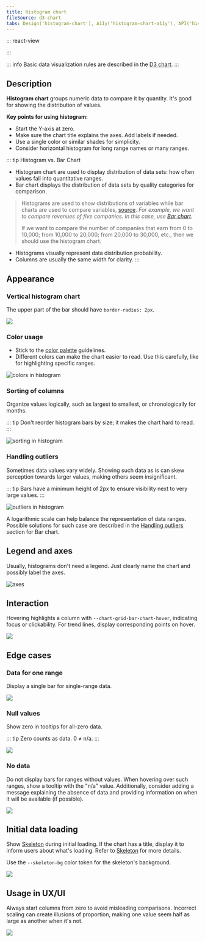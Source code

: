```yaml
---
title: Histogram chart
fileSource: d3-chart
tabs: Design('histogram-chart'), A11y('histogram-chart-a11y'), API('histogram-chart-api'), Changelog('d3-chart-changelog')
---
```


::: react-view

<script lang="tsx">
import React from 'react';
import PlaygroundGeneration from '@components/PlaygroundGeneration';
import { chartPlayground } from '@components/ChartPlayground';
import { Chart } from '@semcore/d3-chart';
import { HistogramChartProps } from '@semcore/d3-chart/src/component/Chart/HistogramChart.type';

const data = [...Array(5).keys()].map((d, i) => ({
  x: i,
  Line1: Math.random() * 10,
  Line2: Math.random() * 10,
}));

const App = PlaygroundGeneration((preview) => {
  const { select, radio, label, bool } = preview('Chart.Histogram');

  const {
    direction,
    alignItems,
    justifyContent,
    showTotalInTooltip,
    showXAxis,
    showYAxis,
    showTooltip,
    showLegend,
    legendProps,
    patterns,
  } = chartPlayground({ select, radio, label, bool });

  const chartProps: HistogramChartProps = {
    data,
    groupKey: 'x',
    plotWidth: 300,
    plotHeight: 200,
    showTotalInTooltip,
    direction,
    showTooltip,
    showXAxis,
    showYAxis,
    alignItems,
    justifyContent,
    patterns,
  };

  if (showLegend) {
    chartProps.legendProps = legendProps;
  } else {
    chartProps.showLegend = false;
  }

  return <Chart.Histogram {...chartProps} />;
}, {filterProps: ['data']});
</script>

:::

::: info
Basic data visualization rules are described in the [D3 chart](/data-display/d3-chart/d3-chart).
:::

## Description

**Histogram chart** groups numeric data to compare it by quantity. It's good for showing the distribution of values.

**Key points for using histogram:**

- Start the Y-axis at zero.
- Make sure the chart title explains the axes. Add labels if needed.
- Use a single color or similar shades for simplicity.
- Consider horizontal histogram for long range names or many ranges.

::: tip
Histogram vs. Bar Chart

- Histogram chart are used to display distribution of data sets: how often values fall into quantitative ranges.
- Bar chart displays the distribution of data sets by quality categories for comparison.

> Histograms are used to show distributions of variables while bar charts are used to compare variables, [source](https://www.forbes.com/sites/naomirobbins/2012/01/04/a-histogram-is-not-a-bar-chart/#93b29b6d775f). _For example, we want to compare revenues of five companies. In this case, use [Bar chart](/data-display/bar-chart/bar-chart)._
>
> If we want to compare the number of companies that earn from 0 to 10,000; from 10,000 to 20,000; from 20,000 to 30,000, etc., then we should use the histogram chart.

- Histograms visually represent data distribution probability.
- Columns are usually the same width for clarity.
  :::

## Appearance

### Vertical histogram chart

The upper part of the bar should have `border-radius: 2px`.

![](static/histogram.png)

### Color usage

- Stick to the [color palette](/data-display/color-palette/color-palette) guidelines.
- Different colors can make the chart easier to read. Use this carefully, like for highlighting specific ranges.

![colors in histogram](static/color-yes-no.png)

### Sorting of columns

Organize values logically, such as largest to smallest, or chronologically for months.

::: tip
Don't reorder histogram bars by size; it makes the chart hard to read.
:::

![sorting in histogram](static/sort-yes-no.png)

### Handling outliers

Sometimes data values vary widely. Showing such data as is can skew perception towards larger values, making others seem insignificant.

::: tip
Bars have a minimum height of 2px to ensure visibility next to very large values.
:::

![outliers in histogram](static/outliers.png)

A logarithmic scale can help balance the representation of data ranges. Possible solutions for such case are described in the [Handling outliers](/data-display/bar-chart/bar-chart#handling-outliers) section for Bar chart.

## Legend and axes

Usually, histograms don't need a legend. Just clearly name the chart and possibly label the axes.

![axes](static/axes.png)

## Interaction

Hovering highlights a column with `--chart-grid-bar-chart-hover`, indicating focus or clickability. For trend lines, display corresponding points on hover.

![](static/histogram.png)

## Edge cases

### Data for one range

Display a single bar for single-range data.

![](static/na.png)

### Null values

Show zero in tooltips for all-zero data.

::: tip
Zero counts as data. 0 ≠ n/a.
:::

![](static/null-histogram-chart.png)

### No data

Do not display bars for ranges without values. When hovering over such ranges, show a tooltip with the "n/a" value. Additionally, consider adding a message explaining the absence of data and providing information on when it will be available (if possible).

![](static/na.png)

## Initial data loading

Show [Skeleton](/components/skeleton/skeleton) during initial loading. If the chart has a title, display it to inform users about what's loading. Refer to [Skeleton](/components/skeleton/skeleton) for more details.

Use the `--skeleton-bg` color token for the skeleton's background.

![](static/vert-skeleton.png)

## Usage in UX/UI

Always start columns from zero to avoid misleading comparisons. Incorrect scaling can create illusions of proportion, making one value seem half as large as another when it's not.

![](static/deception-yes-no.png)

